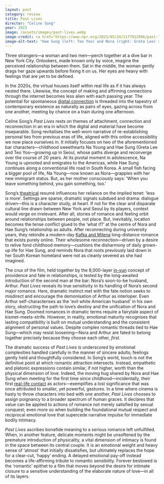 ```yaml
---
layout: post
category: review
title: Past Lives
director: "Celine Song"
year: 2023
image: /assets/images/past-lives.webp
image-credit: <a href="https://www.npr.org/2023/05/24/1177912996/past-lives-is-a-story-about-love-and-choices">A24</a>
image-alt-text: "Hae Sung (left: Teo Yoo) and Nora (right: Greta Lee) stand across from one another on an empty New York City street. They stare wistfully into each other's eyes."
---
```


Three strangers—a woman and two men—perch together at a dive bar in New York City. Onlookers, made known only by voice, imagine the perceived relationship between them. Sat in the middle, the woman gently drags her gaze upwards before fixing it on us. Her eyes are heavy with feelings that are yet to be defined.

In the 2020s, the virtual houses itself within real life as if it has always nested there. Likewise, the concept of making and affirming connections through the internet becomes less alien with each passing year. The potential for spontaneous [digital connection](https://www.youtube.com/watch?v=FxzBvqY5PP0&ab_channel=DaftPunk) is threaded into the tapestry of contemporary existence as naturally as pairs of eyes, gazing across from one another, meeting by chance on a train during one afternoon.

Celine Song’s _Past Lives_ rests on themes of attachment, connection and reconnection in an era in which the digital and material have become inseparable. Song revitalises the well-worn narrative of re-establishing personal ties from previous eras of life, aligned with this online accessibility we now place ourselves in. It initially focuses on two of the aforementioned bar characters—childhood sweethearts Na Young and Hae Sung (Greta Lee and Teo Yoo—growing up in Seoul, whose paths diverge and reconverge over the course of 20 years. At its pivotal moment in adolescence, Na Young is uprooted and emigrates to the Americas, while Hae Sung continues along a conventional life road in South Korea. A small fish facing a bigger pool of life, Na Young—now known as Nora—grapples with her new immigrant status. But, as her mother consciously says: 'When you leave something behind, you gain something, too.'

Song’s [theatrical](https://www.screendaily.com/features/celine-song-talks-moving-from-theatre-to-film-for-past-lives-you-have-to-accept-the-chaos-on-the-day/5188978.article) resumé influences her reliance on the implied tenet: ‘less is more’. Settings are sparse, dramatic signals subdued and drama: dialogue driven—this is a character study, at heart. If not for the clear and disparate cultural line drawn between New York and Seoul by its players, context would verge on irrelevant. After all, stories of romance and feeling orbit around relationships between people, not place. But, inevitably, location becomes the tense conflict glued to the ‘what if?’ at the centre of Nora and Hae Sung’s relationship as adults. After reconnecting during university years, they rekindle a modern-day [Kafka and Milena](https://kafkamuseum.cz/en/franz-kafka/women/milena-jesenska/) long-distance romance that exists purely online. Their wholesome reconnection—driven by a desire to relive fond childhood memory—cushions the disharmony of daily grown-up life for Hae Sung, and reminds Nora that roots previously laid down in her South Korean homeland were not as cleanly severed as she had imagined.

The crux of the film, held together by the 8,000-layer [in-yun](https://en.wiktionary.org/wiki/%EC%9D%B8%EC%97%B0) concept of providence and fate in relationships, is tested by the long-awaited introduction of the second man at the bar: Nora’s soon-to-be husband, Arthur. _Past Lives_ reveals its true sensitivity in its handling of Nora’s second major romance. Here, dramatic instinct met with the fate notion seeks to misdirect and encourage the demonisation of Arthur as interloper. Even Arthur self-characterises as the 'evil white American husband' in his own story, obstructing the path to love’s destiny and the unification of Nora and Hae Sung. Doomed romances in dramatic terms require a fairytale aspect of kismet-meets-strife. However, in reality, emotional maturity recognises that lasting compatibility is built on mutual understanding and the consistent alignment of personal values. Despite complex romantic threads tied to Hae Sung—which may resist loosening—Nora and Arthur are fated to belong together precisely because they choose each other, _first_.

The dramatic success of _Past Lives_ is underscored by emotional complexities handled carefully in the manner of sincere adults; feelings gently held and thoughtfully considered. In Song’s world, touch is not the definitive point at which romantic attraction intersects. Instead, empathetic and platonic expressions contain similar, if not higher, worth than the physical dimension of love. Indeed, the moving hug shared by Nora and Hae Sung when meeting for the first time since childhood—incidentally, their first [real-life contact](https://www.youtube.com/watch?v=9d4ObkmCJYs&t=7s&ab_channel=A24) as actors—exemplifies a lost significance that was once attributed to smaller, yet powerful, gestures. In a time where cinema is hasty to throw characters into bed with one another, _Past Lives_ chooses to assign poignancy to a broader spectrum of human graces. It declares that value can be applied to actions of romance not merely satisfied by sexual conquest; even more so when building the foundational mutual respect and reciprocal emotional love that supercede narrative impulse for immediate bodily intimacy.

_Past Lives_ ascribes bonafide meaning to a serious romance left unfulfilled. When, in another feature, delicate moments might be unsoftened by the premature introduction of physicality, a vital dimension of intimacy is found in the space between its central couple. It is an emotional weight and heavy sense of ‘almost’ that initially dissatisfies, but ultimately replaces the hope for a clear-cut, ‘happy’ ending. A delayed emotional pay-off instead becomes a life-affirming tribute to romantic sensibility. Forever bestowed is the ‘romantic’ epithet to a film that moves beyond the desire for intimate closure to a sensitive understanding of the elaborate nature of love—in all of its layers.
